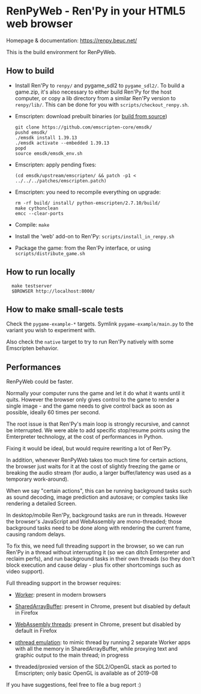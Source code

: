 # RenPyWeb - Ren'Py in your HTML5 web browser

Homepage & documentation: https://renpy.beuc.net/

This is the build environment for RenPyWeb.

## How to build

- Install Ren'Py to `renpy/` and pygame\_sdl2 to `pygame_sdl2/`.  To
  build a game.zip, it's also necessary to either build Ren'Py for the
  host computer, or copy a lib directory from a similar Ren'Py version
  to `renpy/lib/`. This can be done for you with
  `scripts/checkout_renpy.sh`.

- Emscripten: download prebuilt binaries (or [build from source](https://emscripten.org/docs/building_from_source/))

      git clone https://github.com/emscripten-core/emsdk/
      pushd emsdk/
      ./emsdk install 1.39.13
      ./emsdk activate --embedded 1.39.13
      popd
      source emsdk/emsdk_env.sh

- Emscripten: apply pending fixes:

      (cd emsdk/upstream/emscripten/ && patch -p1 < ../../../patches/emscripten.patch)

- Emscripten: you need to recompile everything on upgrade:

      rm -rf build/ install/ python-emscripten/2.7.10/build/
      make cythonclean
      emcc --clear-ports

- Compile:
  `make`

- Install the 'web' add-on to Ren'Py:
  `scripts/install_in_renpy.sh`

- Package the game: from the Ren'Py interface, or using `scripts/distribute_game.sh`


## How to run locally

      make testserver
      $BROWSER http://localhost:8000/


## How to make small-scale tests

Check the `pygame-example-*` targets. Symlink `pygame-example/main.py`
to the variant you wish to experiment with.

Also check the `native` target to try to run Ren'Py natively with some
Emscripten behavior.


## Performances

RenPyWeb could be faster.

Normally your computer runs the game and let it do what it wants until
it quits.  However the browser only gives control to the game to
render a single image - and the game needs to give control back as
soon as possible, ideally 60 times per second.

The root issue is that Ren'Py's main loop is strongly recursive, and
cannot be interrupted.  We were able to add specific stop/resume
points using the Emterpreter technology, at the cost of performances
in Python.

Fixing it would be ideal, but would require rewriting a lot of Ren'Py.


In addition, whenever RenPyWeb takes too much time for certain
actions, the browser just waits for it at the cost of slightly
freezing the game or breaking the audio stream (for audio, a larger
buffer/latency was used as a temporary work-around).

When we say "certain actions", this can be running background tasks
such as sound decoding, image prediction and autosave; or complex
tasks like rendering a detailed Screen.

In desktop/mobile Ren'Py, background tasks are run in threads.
However the browser's JavaScript and WebAssembly are mono-threaded;
those background tasks need to be done along with rendering the
current frame, causing random delays.

To fix this, we need full threading support in the browser, so we can
run Ren'Py in a thread without interrupting it (so we can ditch
Emterpreter and reclaim perfs), and run background tasks in their own
threads (so they don't block execution and cause delay - plus fix other
shortcomings such as video support).

Full threading support in the browser requires:

- [Worker](https://developer.mozilla.org/en-US/docs/Web/API/Web_Workers_API):
  present in modern browsers

- [SharedArrayBuffer](https://developer.mozilla.org/en-US/docs/Web/JavaScript/Reference/Global_Objects/SharedArrayBuffer):
  present in Chrome, present but disabled by default in Firefox

- [WebAssembly threads](https://developers.google.com/web/updates/2018/10/wasm-threads):
  present in Chrome, present but disabled by default in Firefox

- [pthread emulation](https://emscripten.org/docs/porting/pthreads.html):
  to mimic thread by running 2 separate Worker apps with all the
  memory in SharedArrayBuffer, while proxying text and graphic output
  to the main thread; in progress

- threaded/proxied version of the SDL2/OpenGL stack as ported to
  Emscripten; only basic OpenGL is available as of 2019-08


If you have suggestions, feel free to file a bug report :)
